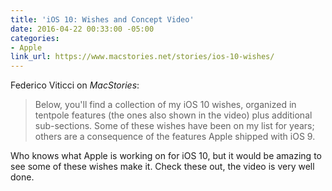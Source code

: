 ```yaml
---
title: 'iOS 10: Wishes and Concept Video'
date: 2016-04-22 00:33:00 -05:00
categories:
- Apple
link_url: https://www.macstories.net/stories/ios-10-wishes/
---
```


Federico Viticci on *MacStories*:

> Below, you'll find a collection of my iOS 10 wishes, organized in tentpole features (the ones also shown in the video) plus additional sub-sections. Some of these wishes have been on my list for years; others are a consequence of the features Apple shipped with iOS 9.

Who knows what Apple is working on for iOS 10, but it would be amazing to see some of these wishes make it. Check these out, the video is very well done.
